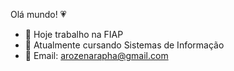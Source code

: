 Olá mundo! 💗



- 🔭 Hoje trabalho na FIAP
- 📔 Atualmente cursando Sistemas de Informação
- 📩 Email: arozenarapha@gmail.com
  
  
